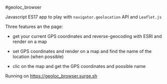 #geoloc_browser

Javascript ES17 app to play with `navigator.geolocation` API and `Leaflet.js`

Three features an the page:

- get your current GPS coordinates and reverse-geocoding with ESRI and render on a map

- set GPS coordinates and render on a map and find the name of the location (when possible)

- clic on the map and get the GPS coordinates and possible name

Running on https://geoloc_browser.surge.sh

